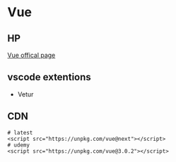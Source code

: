 # Vue

## HP

[Vue offical page](https://v3.ja.vuejs.org/)

## vscode extentions

- Vetur

## CDN

```
# latest
<script src="https://unpkg.com/vue@next"></script>
# udemy
<script src="https://unpkg.com/vue@3.0.2"></script>
```
